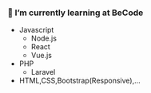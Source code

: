 ### 🌱 I’m currently learning at BeCode
- Javascript
  - Node.js
  - React
  - Vue.js
- PHP
  - Laravel
- HTML,CSS,Bootstrap(Responsive),...


<!--
**DelahayJoann/DelahayJoann** is a ✨ _special_ ✨ repository because its `README.md` (this file) appears on your GitHub profile.

Here are some ideas to get you started:

- 🔭 I’m currently working on ...
- 🌱 I’m currently learning ...
- 👯 I’m looking to collaborate on ...
- 🤔 I’m looking for help with ...
- 💬 Ask me about ...
- 📫 How to reach me: ...
- 😄 Pronouns: ...
- ⚡ Fun fact: ...
-->
